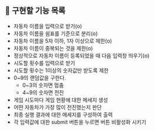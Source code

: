 # 

## 📝 구현할 기능 목록

- 자동차 이름을 입력으로 받기(o)
- 자동차 이름을 쉼표를 기준으로 분리(o)
- 자동차 이름을 5자 이하, 1자 이상으로 제한(o)
- 자동차 이름이 중복되는 것을 제한(o)
- 정상적으로 자동차 이름이 등록되었을 때 다음 입력창 띄우기(o)
- 시도할 횟수를 입력으로 받기
- 시도할 횟수는 1이상의 숫자값만 받도록 제한
- 0~9의 랜덤값을 구한다.
  - 0~3의 숫자면 멈춤
  - 4~9의 숫자면 전진
- 게임 시도마다 게임 현황에 대한 메세지 생성
- 어떤 자동차가 가장 많이 전진했는지 판단
- 최종 실행 결과에 대한 메세지를 구성하여 출력
- 각 입력값에 대한 submit 버튼을 누르면 버튼 비활성화 시키기
